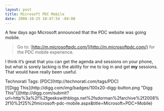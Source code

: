 ```yaml
---
layout: post
title: Microsoft PDC Mobile
date: 2008-10-25 10:47:54 -04:00
---
```


A few days ago Microsoft announced that the PDC website was going mobile.

> Go to: [http://m.microsoftpdc.com/](http://m.microsoftpdc.com/) for the PDC mobile experience.

I think it’s great that you can get the agenda and sessions on your phone, but what is sorely lacking is the ability for me to log in and get **my** sessions. That would have really been useful.
  <div style="padding-bottom: 0px; margin: 0px; padding-left: 0px; padding-right: 0px; display: inline; float: none; padding-top: 0px" id="scid:0767317B-992E-4b12-91E0-4F059A8CECA8:0535abce-1b62-4c6f-9409-6d9262cc92ae" class="wlWriterSmartContent">Technorati Tags: [PDC](http://technorati.com/tags/PDC)</div><div class="wlWriterHeaderFooter" style="text-align:left; margin:0px; padding:4px 0px 4px 0px;">[![Digg This](http://digg.com/img/badges/100x20-digg-button.png "Digg This")](http://digg.com/submit?url=http%3a%2f%2fgeekswithblogs.net%2fsdorman%2farchive%2f2008%2f10%2f25%2fmicrosoft-pdc-mobile.aspx&title=Microsoft+PDC+Mobile)</div>

